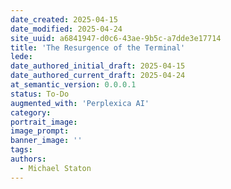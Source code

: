 ```yaml
---
date_created: 2025-04-15
date_modified: 2025-04-24
site_uuid: a6841947-d0c6-43ae-9b5c-a7dde3e17714
title: 'The Resurgence of the Terminal'
lede: 
date_authored_initial_draft: 2025-04-15
date_authored_current_draft: 2025-04-24
at_semantic_version: 0.0.0.1
status: To-Do
augmented_with: 'Perplexica AI'
category: 
portrait_image: 
image_prompt: 
banner_image: ''
tags:
authors:
  - Michael Staton
---
```


